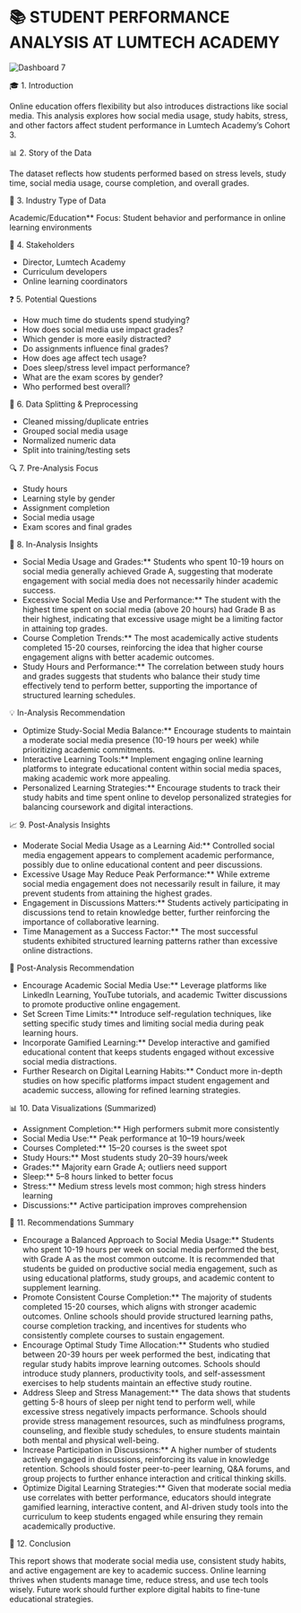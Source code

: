 
# 📚 STUDENT PERFORMANCE ANALYSIS AT LUMTECH ACADEMY
![Dashboard 7](https://github.com/user-attachments/assets/36af9366-8a7c-4664-8864-0da5e55ae6e5)



 🎓 1. Introduction

Online education offers flexibility but also introduces distractions like social media. This analysis explores how social media usage, study habits, stress, and other factors affect student performance in Lumtech Academy’s Cohort 3.


 📊 2. Story of the Data

The dataset reflects how students performed based on stress levels, study time, social media usage, course completion, and overall grades.



 🏫 3. Industry Type of Data

Academic/Education**
Focus: Student behavior and performance in online learning environments



 👥 4. Stakeholders

* Director, Lumtech Academy
* Curriculum developers
* Online learning coordinators



 ❓ 5. Potential Questions

* How much time do students spend studying?
* How does social media use impact grades?
* Which gender is more easily distracted?
* Do assignments influence final grades?
* How does age affect tech usage?
* Does sleep/stress level impact performance?
* What are the exam scores by gender?
* Who performed best overall?



 🧹 6. Data Splitting & Preprocessing

* Cleaned missing/duplicate entries
* Grouped social media usage
* Normalized numeric data
* Split into training/testing sets



 🔍 7. Pre-Analysis Focus

* Study hours
* Learning style by gender
* Assignment completion
* Social media usage
* Exam scores and final grades



 🧠 8. In-Analysis Insights



* Social Media Usage and Grades:** Students who spent 10-19 hours on social media generally achieved Grade A, suggesting that moderate engagement with social media does not necessarily hinder academic success.
* Excessive Social Media Use and Performance:** The student with the highest time spent on social media (above 20 hours) had Grade B as their highest, indicating that excessive usage might be a limiting factor in attaining top grades.
* Course Completion Trends:** The most academically active students completed 15-20 courses, reinforcing the idea that higher course engagement aligns with better academic outcomes.
* Study Hours and Performance:** The correlation between study hours and grades suggests that students who balance their study time effectively tend to perform better, supporting the importance of structured learning schedules.


 💡 In-Analysis Recommendation

* Optimize Study-Social Media Balance:** Encourage students to maintain a moderate social media presence (10-19 hours per week) while prioritizing academic commitments.
* Interactive Learning Tools:** Implement engaging online learning platforms to integrate educational content within social media spaces, making academic work more appealing.
* Personalized Learning Strategies:** Encourage students to track their study habits and time spent online to develop personalized strategies for balancing coursework and digital interactions.



 📈 9. Post-Analysis Insights


* Moderate Social Media Usage as a Learning Aid:** Controlled social media engagement appears to complement academic performance, possibly due to online educational content and peer discussions.
* Excessive Usage May Reduce Peak Performance:** While extreme social media engagement does not necessarily result in failure, it may prevent students from attaining the highest grades.
* Engagement in Discussions Matters:** Students actively participating in discussions tend to retain knowledge better, further reinforcing the importance of collaborative learning.
* Time Management as a Success Factor:** The most successful students exhibited structured learning patterns rather than excessive online distractions.



 💬 Post-Analysis Recommendation

* Encourage Academic Social Media Use:** Leverage platforms like LinkedIn Learning, YouTube tutorials, and academic Twitter discussions to promote productive online engagement.
* Set Screen Time Limits:** Introduce self-regulation techniques, like setting specific study times and limiting social media during peak learning hours.
* Incorporate Gamified Learning:** Develop interactive and gamified educational content that keeps students engaged without excessive social media distractions.
* Further Research on Digital Learning Habits:** Conduct more in-depth studies on how specific platforms impact student engagement and academic success, allowing for refined learning strategies.



📊 10. Data Visualizations (Summarized)

* Assignment Completion:** High performers submit more consistently
* Social Media Use:** Peak performance at 10–19 hours/week
* Courses Completed:** 15–20 courses is the sweet spot
* Study Hours:** Most students study 20–39 hours/week
* Grades:** Majority earn Grade A; outliers need support
* Sleep:** 5–8 hours linked to better focus
* Stress:** Medium stress levels most common; high stress hinders learning
* Discussions:** Active participation improves comprehension



 📝 11. Recommendations Summary

* Encourage a Balanced Approach to Social Media Usage:** Students who spent 10-19 hours per week on social media performed the best, with Grade A as the most common outcome. It is recommended that students be guided on productive social media engagement, such as using educational platforms, study groups, and academic content to supplement learning.
* Promote Consistent Course Completion:** The majority of students completed 15-20 courses, which aligns with stronger academic outcomes. Online schools should provide structured learning paths, course completion tracking, and incentives for students who consistently complete courses to sustain engagement.
* Encourage Optimal Study Time Allocation:** Students who studied between 20-39 hours per week performed the best, indicating that regular study habits improve learning outcomes. Schools should introduce study planners, productivity tools, and self-assessment exercises to help students maintain an effective study routine.
* Address Sleep and Stress Management:** The data shows that students getting 5-8 hours of sleep per night tend to perform well, while excessive stress negatively impacts performance. Schools should provide stress management resources, such as mindfulness programs, counseling, and flexible study schedules, to ensure students maintain both mental and physical well-being.
* Increase Participation in Discussions:** A higher number of students actively engaged in discussions, reinforcing its value in knowledge retention. Schools should foster peer-to-peer learning, Q\&A forums, and group projects to further enhance interaction and critical thinking skills.
* Optimize Digital Learning Strategies:** Given that moderate social media use correlates with better performance, educators should integrate gamified learning, interactive content, and AI-driven study tools into the curriculum to keep students engaged while ensuring they remain academically productive.



 🏁 12. Conclusion

This report shows that moderate social media use, consistent study habits, and active engagement are key to academic success. Online learning thrives when students manage time, reduce stress, and use tech tools wisely. Future work should further explore digital habits to fine-tune educational strategies.

